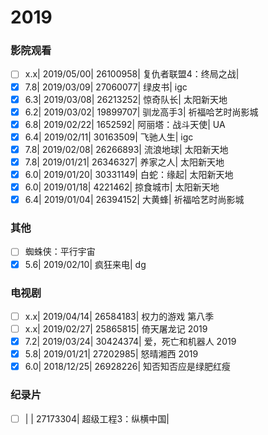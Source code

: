 # 2019

### 影院观看

- [ ] x.x| 2019/05/00| 26100958| 复仇者联盟4：终局之战|
- [x] 7.8| 2019/03/09| 27060077| 绿皮书| igc
- [x] 6.3| 2019/03/08| 26213252| 惊奇队长| 太阳新天地
- [x] 6.2| 2019/03/02| 19899707| 驯龙高手3| 祈福哈艺时尚影城
- [x] 6.8| 2019/02/22| 1652592| 阿丽塔：战斗天使| UA
- [x] 6.4| 2019/02/11| 30163509| 飞驰人生| igc
- [x] 7.8| 2019/02/08| 26266893| 流浪地球| 太阳新天地
- [x] 7.8| 2019/01/21| 26346327| 养家之人| 太阳新天地
- [x] 6.0| 2019/01/20| 30331149| 白蛇：缘起| 太阳新天地
- [x] 6.0| 2019/01/18| 4221462| 掠食城市| 太阳新天地
- [x] 6.4| 2019/01/04| 26394152| 大黄蜂| 祈福哈艺时尚影城

### 其他

- [ ] 蜘蛛侠：平行宇宙
- [x] 5.6| 2019/02/10| 疯狂来电| dg

### 电视剧

- [ ] x.x| 2019/04/14| 26584183| 权力的游戏 第八季
- [ ] x.x| 2019/02/27| 25865815| 倚天屠龙记 2019
- [x] 7.2| 2019/03/24| 30424374| 爱，死亡和机器人 2019
- [x] 5.8| 2019/01/21| 27202985| 怒晴湘西 2019
- [x] 6.0| 2018/12/25| 26928226| 知否知否应是绿肥红瘦

### 纪录片

- [ ] | | 27173304| 超级工程3：纵横中国| 
